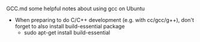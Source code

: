 GCC.md
some helpful notes about using gcc on Ubuntu

* When preparing to do C/C++ development (e.g. with cc/gcc/g++), don't forget to also install build-essential package
	* sudo apt-get install build-essential
